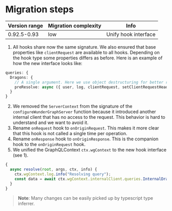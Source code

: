 # Migration steps

| Version range | Migration complexity | Info                 |
| ------------- | -------------------- | -------------------- |
| 0.92.5-0.93   | low                  | Unify hook interface |

1. All hooks share now the same signature. We also ensured that base properties like `clientRequest` are available to all hooks. Depending on the hook type some properties differs as before. Here is an example of how the new interface looks like:

```ts
queries: {
  Dragons: {
    // A single argument. Here we use object destructuring for better readability.
    preResolve: async ({ user, log, clientRequest, setClientRequestHeader, internalClient, ...others }) => {};
  }
}
```

2. We removed the `ServerContext` from the signature of the `configureWunderGraphServer` function because it introduced another internal client that has no access to the request. This behavior is hard to understand and we want to avoid it.
3. Rename `onRequest` hook to `onOriginRequest`. This makes it more clear that this hook is not called a single time per operation.
4. Rename `onResponse` hook to `onOriginResponse`. This is the companion hook to the `onOriginRequest` hook.
5. We unified the GraphQLContext `ctx.wgContext` to the new hook interface (see 1).

```ts
{
  async resolve(root, args, ctx, info) {
    ctx.wgContext.log.info("Resolving query");
    const data = await ctx.wgContext.internalClient.queries.InternalDragons();
  }
}
```

> **Note**: Many changes can be easily picked up by typescript type inferrer.
